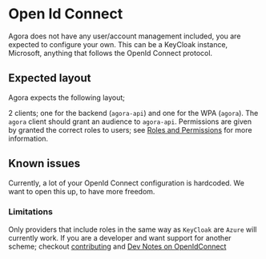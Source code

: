 
# Open Id Connect

Agora does not have any user/account management included, you are expected to configure your own.
This can be a KeyCloak instance, Microsoft, anything that follows the OpenId Connect protocol.

## Expected layout

Agora expects the following layout;

2 clients; one for the backend (`agora-api`) and one for the WPA (`agora`). The `agora` client
should grant an audience to `agora-api`. Permissions are given by granted the correct roles to users; see [Roles and Permissions](./roles-and-permissions)
for more information.

## Known issues

Currently, a lot of your OpenId Connect configuration is hardcoded. We want to open this up, to have more freedom.

### Limitations

Only providers that include roles in the same way as `KeyCloak` are `Azure` will currently work. If you are a developer
and want support for another scheme; checkout [contributing](../dev/contributing) and [Dev Notes on OpenIdConnect](../dev/local-open-id-connect#others)

